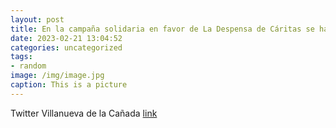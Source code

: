 ```yaml
---
layout: post
title: En la campaña solidaria en favor de La Despensa de Cáritas se han recogido cerca de 3.000 litros de leche. ¡Gracias a los centr...
date: 2023-02-21 13:04:52
categories: uncategorized
tags:
- random
image: /img/image.jpg
caption: This is a picture
---
```

Twitter Villanueva de la Cañada [link](https://twitter.com/AytoVDLCanada/status/1627655222981017601)
